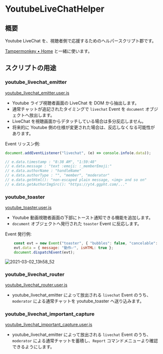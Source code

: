 # YoutubeLiveChatHelper

## 概要

Youtube LiveChat を、視聴者側で応援するためのヘルパースクリプト郡です。

[Tampermonkey • Home](https://www.tampermonkey.net/) と一緒に使います。

## スクリプトの用途

### youtube_livechat_emitter

[youtube_livechat_emitter.user.js](./youtube_livechat_emitter.user.js)

- Youtube ライブ視聴者画面の LiveChat を DOM から抽出します。
- 通常チャットが追記されたタイミングで `livechat` Event を `document` オブジェクトへ放出します。
- LiveChat を視聴画面からデタッチしている場合は多分反応しません。
- 将来的に Youtube 側の仕様が変更された場合は、反応しなくなる可能性があります。

Event リッスン例:

```js
document.addEventListener("livechat", (e) => console.info(e.data));

// e.data.timestamp : "8:38 AM", "1:59:48"
// e.data.message : "text :emoji: :_memberEmoji:"
// e.data.authorName : "handleName"
// e.data.authorType : "", "member", "moderator"
// e.data.getHtml(): "non-escaped plain message, <img> and so on"
// e.data.getAuthorImgSrc(): "https://yt4.ggpht.com/..."
```

### youtube_toaster

[youtube_toaster.user.js](./youtube_toaster.user.js)

- Youtube 動画視聴者画面の下部にトースト通知できる機能を追加します。
- `document` オブジェクトへ発行された `toaster` Event に反応します。

Event 発行例:

```js
    const evt = new Event("toaster", { "bubbles": false, "cancelable": false });
    evt.data = { message: "動作✅", isHTML: true };
    document.dispatchEvent(evt);
```

![2021-03-02_13h58_52](https://user-images.githubusercontent.com/5955540/109599925-7fbaf300-7b5f-11eb-97de-8fcaad9dc511.png)

### youtube_livechat_router

[youtube_livechat_router.user.js](./youtube_livechat_router.user.js)

- youtube_livechat_emitter によって放出される `livechat` Event のうち、`moderator` による通常チャットを youtube_toaster へ送り込みます。

### youtube_livechat_important_capture

[youtube_livechat_important_capture.user.js](./youtube_livechat_important_capture.user.js)

- youtube_livechat_emitter によって放出される `livechat` Event のうち、`moderator` による通常チャットを蓄積し、`Report` コマンドメニューより確認できるようにします。
